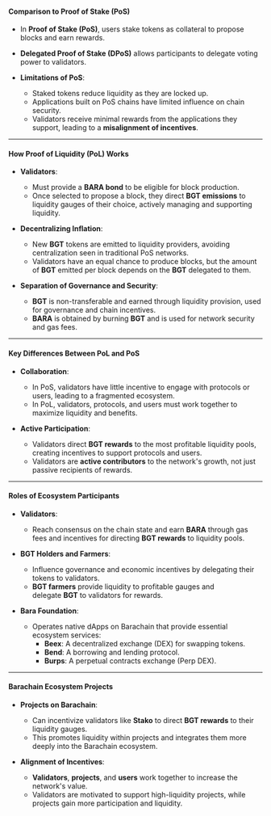 #### **Comparison to Proof of Stake (PoS)**

-   In **Proof of Stake (PoS)**, users stake tokens as collateral to propose blocks and earn rewards.

-   **Delegated Proof of Stake (DPoS)** allows participants to delegate voting power to validators.

-   **Limitations of PoS**:

    -   Staked tokens reduce liquidity as they are locked up.
    -   Applications built on PoS chains have limited influence on chain security.
    -   Validators receive minimal rewards from the applications they support, leading to a **misalignment of incentives**.

* * * *

#### **How Proof of Liquidity (PoL) Works**

-   **Validators**:

    -   Must provide a **BARA bond** to be eligible for block production.
    -   Once selected to propose a block, they direct **BGT emissions** to liquidity gauges of their choice, actively managing and supporting liquidity.
-   **Decentralizing Inflation**:

    -   New **BGT** tokens are emitted to liquidity providers, avoiding centralization seen in traditional PoS networks.
    -   Validators have an equal chance to produce blocks, but the amount of **BGT** emitted per block depends on the **BGT** delegated to them.
-   **Separation of Governance and Security**:

    -   **BGT** is non-transferable and earned through liquidity provision, used for governance and chain incentives.
    -   **BARA** is obtained by burning **BGT** and is used for network security and gas fees.

* * * *

#### **Key Differences Between PoL and PoS**

-   **Collaboration**:

    -   In PoS, validators have little incentive to engage with protocols or users, leading to a fragmented ecosystem.
    -   In PoL, validators, protocols, and users must work together to maximize liquidity and benefits.
-   **Active Participation**:

    -   Validators direct **BGT rewards** to the most profitable liquidity pools, creating incentives to support protocols and users.
    -   Validators are **active contributors** to the network's growth, not just passive recipients of rewards.

* * * *

#### **Roles of Ecosystem Participants**

-   **Validators**:

    -   Reach consensus on the chain state and earn **BARA** through gas fees and incentives for directing **BGT rewards** to liquidity pools.
-   **BGT Holders and Farmers**:

    -   Influence governance and economic incentives by delegating their tokens to validators.
    -   **BGT farmers** provide liquidity to profitable gauges and delegate **BGT** to validators for rewards.
-   **Bara Foundation**:

    -   Operates native dApps on Barachain that provide essential ecosystem services:
        -   **Beex**: A decentralized exchange (DEX) for swapping tokens.
        -   **Bend**: A borrowing and lending protocol.
        -   **Burps**: A perpetual contracts exchange (Perp DEX).

* * * *

#### **Barachain Ecosystem Projects**

-   **Projects on Barachain**:

    -   Can incentivize validators like **Stako** to direct **BGT rewards** to their liquidity gauges.
    -   This promotes liquidity within projects and integrates them more deeply into the Barachain ecosystem.
-   **Alignment of Incentives**:

    -   **Validators**, **projects**, and **users** work together to increase the network's value.
    -   Validators are motivated to support high-liquidity projects, while projects gain more participation and liquidity.